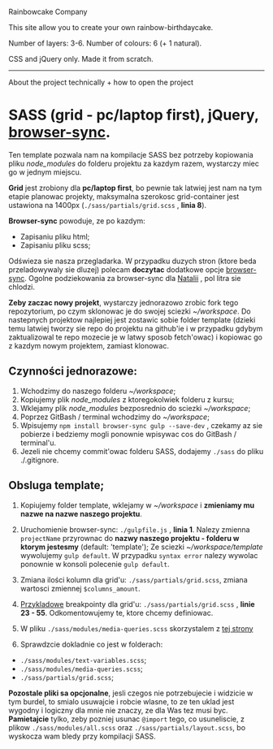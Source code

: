 Rainbowcake Company

This site allow you to create your own rainbow-birthdaycake. 

Number of layers: 3-6.
Number of colours: 6 (+ 1 natural).

CSS and jQuery only. Made it from scratch.

-------------------------------------------------------------------------
About the project technically + how to open the project

# SASS (grid - pc/laptop first), jQuery, [browser-sync](https://www.browsersync.io/docs/gulp/).

Ten template pozwala nam na kompilacje SASS bez potrzeby kopiowania pliku *node_modules* do folderu projektu za kazdym razem, wystarczy miec go w jednym miejscu.

**Grid** jest zrobiony dla **pc/laptop first**, bo pewnie tak latwiej jest nam na tym etapie planowac projekty, maksymalna szerokosc grid-container jest ustawiona na 1400px (`./sass/partials/grid.scss` , **linia 8**).

**Browser-sync** powoduje, ze po kazdym:
  - Zapisaniu pliku html;
  - Zapisaniu pliku scss;

Odświeza sie nasza przegladarka. W przypadku duzych stron (ktore beda przeladowywaly sie dluzej) polecam **doczytac** dodatkowe opcje [browser-sync](https://www.browsersync.io/docs/gulp/).
Ogolne podziekowania za browser-sync dla [Natalii](https://github.com/nmkedziora) , pol litra sie chlodzi.

**Zeby zaczac nowy projekt**, wystarczy jednorazowo zrobic fork tego repozytorium, po czym sklonowac je do swojej sciezki *~/workspace*. Do nastepnych projektow najlepiej jest zostawic sobie folder template (dzieki temu latwiej tworzy sie repo do projektu na github'ie i w przypadku gdybym zaktualizowal te repo mozecie je w latwy sposob fetch'owac) i kopiowac go z kazdym nowym projektem, zamiast klonowac.

## Czynności jednorazowe:

1. Wchodzimy do naszego folderu *~/workspace*;
2. Kopiujemy plik *node_modules* z ktoregokolwiek folderu z kursu;
3. Wklejamy plik *node_modules* bezposrednio do sciezki *~/workspace*;
4. Poprzez GitBash / terminal wchodzimy do *~/workspace*;
5. Wpisujemy `npm install browser-sync gulp --save-dev` , czekamy az sie pobierze i bedziemy mogli ponownie wpisywac cos do GitBash / terminal'u.
6. Jezeli nie chcemy commit'owac folderu SASS, dodajemy `./sass` do pliku ./.gitignore.

## Obsluga template;

1. Kopiujemy folder template, wklejamy w *~/workspace* i **zmieniamy mu nazwe na nazwe naszego projektu**.
2. Uruchomienie browser-sync: `./gulpfile.js` , **linia 1**. Nalezy zmienna `projectName` przyrownac do **nazwy naszego projektu - folderu w ktorym jestesmy** (default: 'template'); Ze sciezki *~/workspace/template* wywolujemy `gulp default`. W przypadku `syntax error` nalezy wywolac ponownie w konsoli polecenie `gulp default`.

3. Zmiana ilości kolumn dla grid'u: `./sass/partials/grid.scss`, zmiana wartosci zmiennej `$columns_amount`.

4. [Przykladowe](http://stackoverflow.com/questions/20301680/responsive-design-standard-breakpoint-media-queries-for-smartphone-and-tablet) breakpointy dla grid'u: `./sass/partials/grid.scss` , **linie 23 - 55**. Odkomentowujemy te, ktore chcemy definiowac.

5. W pliku `./sass/modules/media-queries.scss` skorzystalem z [tej strony](http://dev.bowdenweb.com/a/css/media-queries-boilerplate.css)

6. Sprawdzcie dokladnie co jest w folderach:
  - `./sass/modules/text-variables.scss`;
  - `./sass/modules/media-queries.scss`;
  - `./sass/partials/grid.scss`;

**Pozostale pliki sa opcjonalne**, jesli czegos nie potrzebujecie i widzicie w tym burdel, to smialo usuwajcie i robcie wlasne, to ze ten uklad jest wygodny i logiczny dla mnie nie znaczy, ze dla Was tez musi byc. **Pamietajcie** tylko, zeby pozniej usunac `@import` tego, co usuneliscie, z plikow `./sass/modules/all.scss` oraz `./sass/partials/layout.scss`, bo wyskocza wam bledy przy kompilacji SASS.
